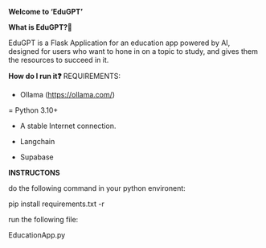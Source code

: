 **Welcome to ‘EduGPT’**

**What is EduGPT?🔗**

EduGPT is a Flask Application for an education app powered by AI, designed for users who want to hone in on a topic to study, and gives them the resources to succeed in it. 

**How do I run it❓**
REQUIREMENTS:

- Ollama (https://ollama.com/)

= Python 3.10+

- A stable Internet connection.

- Langchain

- Supabase

**INSTRUCTONS**

do the following command in your python environent:


pip install requirements.txt -r

run the following file:

EducationApp.py
